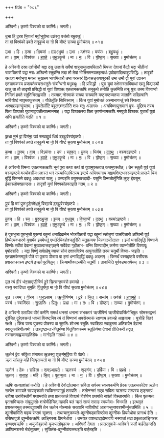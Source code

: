 +++
title = "०८६"

+++


अश्विनौ। कृष्णो विश्वको वा कार्ष्णिः। जगती।

उ॒भा हि द॒स्रा भि॒षजा॑ मयो॒भुवो॒भा दक्ष॑स्य॒ वच॑सो बभू॒वथुः॑ ।  
ता वां॒ विश्व॑को हवते तनूकृ॒थे मा नो॒ वि यौ॑ष्टं स॒ख्या मु॒मोच॑तम् ॥ ०१॥

उ॒भा । हि । द॒स्रा । भि॒षजा॑ । म॒यः॒ऽभुवा॑ । उ॒भा । दक्ष॑स्य । वच॑सः । ब॒भू॒वथुः॑ ।  
ता । वा॒म् । विश्व॑कः । ह॒व॒ते॒ । त॒नू॒ऽकृ॒थे । मा । नः॒ । वि । यौ॒ष्ट॒म् । स॒ख्या । मु॒मोच॑तम् ॥

हे अश्विनौ दस्रा दर्शनीयौ यद्वा दसु उपक्षये सर्वेषां शत्रूणामुपक्षपयितारौ भिषजा देवानां वैद्यौ यद्वा भीतीनां त्रासयितारौ यद्वा नराः अश्विनौ स्तुवन्ति तदा तौ तेषां भीतिंसमनयतइत्यर्थः पृषोदरादित्वाद्रूपसिद्धिः । तादृशौ अतएव मयोभुवा मयसः सुखस्य भावयितारौ उभा परस्परं द्वित्वसङ्ख्यापूरकौ उभा उभौ द्वौ युवां दक्षस्य एतन्नामकस्य प्रजापतेःवचसःस्तुतेः संबन्धिनौ बभूवथुः । हि प्रसिद्धौ । पुरा युवां दक्षेणास्ताविषाथां खलु विद्याढ्यौ खलु ता तौ तादृशौ प्रसिद्धौ वां युवां विश्वकः एतन्नामकऋषिः तनूकृथे तनोति कुलमिति तनूः पुत्रः तस्य विष्णाप्वो निमित्तं हवते स्तुतिभिराह्वयति । तस्मात् नोस्माकं सख्या सख्यानि यष्टृयष्टव्यतया जातानि सखित्वानि मावियौष्टं मापृथक्कुरुतम् । यौतेर्लुङि सिचिरूपम् । किंच युवां मुमोचतं अस्मानागन्तुं रथे स्थित्वा अश्वप्रग्रहान्मुंचतम् । मुंचतेर्लोटि बहुलंछन्दसीति शपः श्लुः अडागमः । अत्रविष्णापूनामानं पुत्र- मुद्दिश्य तस्य पिता विश्वको युवामाह्वयतीत्यात्मानमाह । यद्वा विश्वकस्य पिता कृष्णोनामऋषिः ममपुत्रो विश्वकः पुत्रार्थं युवां अधि ह्वयतीति वदति ॥ १ ॥

अश्विनौ। कृष्णो विश्वको वा कार्ष्णिः। जगती।

क॒था नू॒नं वां॒ विम॑ना॒ उप॑ स्तवद्यु॒वं धियं॑ ददथु॒र्वस्य॑इष्टये ।  
ता वां॒ विश्व॑को हवते तनूकृ॒थे मा नो॒ वि यौ॑ष्टं स॒ख्या मु॒मोच॑तम् ॥ ०२॥

क॒था । नू॒नम् । वा॒म् । विऽम॑नाः । उप॑ । स्त॒व॒त् । यु॒वम् । धिय॑म् । द॒द॒थुः॒ । वस्यः॑ऽइष्टये ।  
ता । वा॒म् । विश्व॑कः । ह॒व॒ते॒ । त॒नू॒ऽकृ॒थे । मा । नः॒ । वि । यौ॒ष्ट॒म् । स॒ख्या । मु॒मोच॑तम् ॥

हे अश्विनौ विमनाः एतन्नामकऋषिः नूनं पुरा कथा कथं वां युवामुपस्तवत् कथमुपस्तौत् । तेन स्तुतौ युवं युवां वस्यइष्टये वस्योवसीयः प्रशस्तं धनं तस्याभिलषितस्य इष्टये अभिगमनाय यद्वावशिष्टधनस्यइष्टये प्राप्तये धियं बुद्धिं विमनसे ददथुः अदधाथां खलु । वस्यइति वसुमच्छब्दादी- यसुनि विन्मतोर्लुगिति लुक् ईयसुन् ईकारलोपश्छान्दसः । तादृशौ युवां विश्वकोहवतइति गतम् ॥ २ ॥

अश्विनौ। कृष्णो विश्वको वा कार्ष्णिः। जगती।

यु॒वं हि ष्मा॑ पुरुभुजे॒ममे॑ध॒तुं वि॑ष्णा॒प्वे॑ द॒दथु॒र्वस्य॑इष्टये ।  
ता वां॒ विश्व॑को हवते तनूकृ॒थे मा नो॒ वि यौ॑ष्टं स॒ख्या मु॒मोच॑तम् ॥ ०३॥

यु॒वम् । हि । स्म॒ । पु॒रु॒ऽभु॒जा॒ । इ॒मम् । ए॒ध॒तुम् । वि॒ष्णा॒प्वे॑ । द॒दथुः॑ । वस्यः॑ऽइष्टये ।  
ता । वा॒म् । विश्व॑कः । ह॒व॒ते॒ । त॒नू॒ऽकृ॒थे । मा । नः॒ । वि । यौ॒ष्ट॒म् । स॒ख्या । मु॒मोच॑तम् ॥

हे पुरुभुजा पुरुभुजौ पुरूणां बहूनां धनादिदानेन भोजयितारौ यद्वा बहूनां स्तोतॄणां पालयितारौ अश्विनौ युवं हिष्मेत्यवधारणे युवामेव इममेधतुं एधतेरेधिवहोश्चतुरिति चतुप्रत्ययः चित्त्वादन्तोदात्तः । इमां धनादिवृद्धिं विष्णाप्वे विष्णोः सर्वेषां देवानां मुख्यत्वात्तद्ग्र्रहणे सर्वेदेवा गृहीताभ- वन्ति विष्ण्वादीन् कर्मणा व्याप्नोतीति विष्णापूः पृषोदरादिः । यद्वा विष्णुं सर्वग्रहेषु व्याप्तं सोमं दशापवित्रेण आपुनातीति तस्य चतुर्थी विष्णा- प्वइति । एतन्नामकेममपुत्रे पौत्रे वा पुत्राय पौत्राय वा इमां धनादिवृद्धिं ददथुः अदत्तम् । किमर्थं वस्यइष्टये वसीयसः प्रशस्तधनस्य इष्टये इच्छां पूरयितुम् । क्रियार्थोपपदस्येति चतुर्थी । तावामिति पूर्ववड्याख्येयम् ॥ ३ ॥

अश्विनौ। कृष्णो विश्वको वा कार्ष्णिः। जगती।

उ॒त त्यं वी॒रं ध॑न॒सामृ॑जी॒षिणं॑ दू॒रे चि॒त्सन्त॒मव॑से हवामहे ।  
यस्य॒ स्वादि॑ष्ठा सुम॒तिः पि॒तुर्य॑था॒ मा नो॒ वि यौ॑ष्टं स॒ख्या मु॒मोच॑तम् ॥ ०४॥

उ॒त । त्यम् । वी॒रम् । ध॒न॒ऽसाम् । ऋ॒जी॒षिण॑म् । दू॒रे । चि॒त् । सन्त॑म् । अव॑से । ह॒वा॒म॒हे॒ ।  
यस्य॑ । स्वादि॑ष्ठा । सु॒ऽम॒तिः । पि॒तुः । य॒था॒ । मा । नः॒ । वि । यौ॒ष्ट॒म् । स॒ख्या । मु॒मोच॑तम् ॥

हे अश्विनौ उतापिच वीरं कर्मणि समर्थं धनसां धनानां संभक्तारं ऋजीषिणं ऋजीषोपार्जितोभिषुतः सोमस्तद्वन्तं दूरेचित् दूरेएवसन्तं भवन्तं विनष्टमिव त्यं तं विष्णाप्वं अवसेस्माकं रक्षणाय हवामहे आह्वयामः । पुत्रोहि पितरं रक्षते । किंच यस्य पुत्रस्य पौत्रस्य वा सुमतिः शोभना स्तुतिः स्वादिष्ठा स्वादुतमा अतिशयेन देवानां स्वादुकारिणीत्यर्थः । तत्रदृष्टान्तः-पितुर्यथा पितुर्विश्वकस्य स्तुतिर्यथा देवानां प्रीतिकरी तद्वत् तस्मात्तमाह्वयामइतिशेषः । मानोइति गतार्थः ॥ ४ ॥

अश्विनौ। कृष्णो विश्वको वा कार्ष्णिः। जगती।

ऋ॒तेन॑ दे॒वः स॑वि॒ता श॑मायत ऋ॒तस्य॒ शृङ्ग॑मुर्वि॒या वि प॑प्रथे ।  
ऋ॒तं सा॑साह॒ महि॑ चित्पृतन्य॒तो मा नो॒ वि यौ॑ष्टं स॒ख्या मु॒मोच॑तम् ॥ ०५॥

ऋ॒तेन॑ । दे॒वः । स॒वि॒ता । श॒म्ऽआ॒य॒ते॒ । ऋ॒तस्य॑ । शृङ्ग॑म् । उ॒र्वि॒या । वि । प॒प्र॒थे॒ ।  
ऋ॒तम् । स॒सा॒ह॒ । महि॑ । चि॒त् । पृ॒त॒न्य॒तः । मा । नः॒ । वि । यौ॒ष्ट॒म् । स॒ख्या । मु॒मोच॑तम् ॥

ऋषिः सत्यप्रशंसां करोति । हे अश्विनौ देवोद्योतमानः सविता सर्वस्य स्वस्वकर्मणि प्रेरक एतन्नामकोदेवः ऋतेन सत्येन शमायते सायङ्काले स्वकिरणसमूहं शमयति । ततोनन्तरं सएव सविता ऋतस्य सत्यस्य शृङ्गमग्रं उर्विया उरुविस्तीर्णं यथाभवति तथा प्रातःकाले विपप्रथे विशेषेण प्रथयति सर्वतो विस्तारयति । किंच पृतन्यतः पृतनामिच्छतः संयुयुत्सोः शत्रोर्महिचित् महदपि बलं ऋतं सत्यं ससाह स्वयमेवा- भिभवति । इत्थमृतं प्रशस्तमभूत् तस्माद्युवामपि तेन ऋतेन नोस्माकं सख्यानि मावियौष्टं अत्रागन्तुमश्वरश्मीन्मुंचतमिति ॥ ५ ॥द्युम्नीवामिति षळृचं सप्तमं सूक्तम् । तथाचानुक्रम्यते-द्युम्नीषड्वासिष्ठोवा द्युम्नीकः प्रियमेधोवा प्रागाथं हेति । वसिष्ठपुत्रो द्युम्नीकऋषिः आङ्गिरसः प्रियमेधोवा । उभयत्र वाशब्दाद्यदोभावपि नस्यातां तदा प्रकृताआङ्गिरसः कृष्णएवऋषिः । अयुजोबृहत्यो युजःसतोबृहत्यः । अश्विनौ देवता । प्रातरनुवाके आश्विने क्रतौ बार्हतेछन्दसि आश्विनशस्त्रे चेदंसूक्तम् । सुत्रितंच-द्युम्नीवांयत्स्थइति बार्हतइति ।